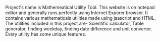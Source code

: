 Project's name is Mathemeatical Utility Tool. This website is on notepad editor and generally runs perfectly using Internet Exporer browser.
It contains various mathematicals utilities made using jaascript and HTML.
The utilities included in this project are- Scientific calculator, Table generator, finding weekday, finding date difference and unit convertor. Every utility has some unique features.
